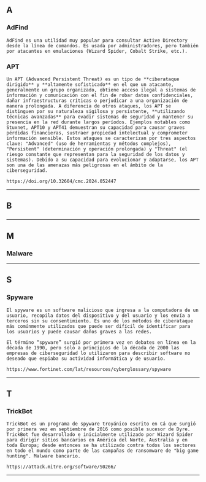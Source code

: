 

## A

### AdFind
    AdFind es una utilidad muy popular para consultar Active Directory desde la línea de comandos. Es usada por administradores, pero también por atacantes en emulaciones (Wizard Spider, Cobalt Strike, etc.).

### APT
    Un APT (Advanced Persistent Threat) es un tipo de **ciberataque dirigido** y **altamente sofisticado** en el que un atacante, generalmente un grupo organizado, obtiene acceso ilegal a sistemas de información y comunicación con el fin de robar datos confidenciales, dañar infraestructuras críticas o perjudicar a una organización de manera prolongada. A diferencia de otros ataques, los APT se distinguen por su naturaleza sigilosa y persistente, **utilizando técnicas avanzadas** para evadir sistemas de seguridad y mantener su presencia en la red durante largos períodos. Ejemplos notables como Stuxnet, APT10 y APT41 demuestran su capacidad para causar graves pérdidas financieras, sustraer propiedad intelectual y comprometer información sensible. Estos ataques se caracterizan por tres aspectos clave: "Advanced" (uso de herramientas y métodos complejos), "Persistent" (determinación y operación prolongada) y "Threat" (el riesgo constante que representan para la seguridad de los datos y sistemas). Debido a su capacidad para evolucionar y adaptarse, los APT son una de las amenazas más peligrosas en el ámbito de la ciberseguridad.

    https://doi.org/10.32604/cmc.2024.052447
---

## B
###
---

## M
### Malware 


---

## S
### Spyware
    El spyware es un software malicioso que ingresa a la computadora de un usuario, recopila datos del dispositivo y del usuario y los envía a terceros sin su consentimiento. Es uno de los métodos de ciberataque más comúnmente utilizados que puede ser difícil de identificar para los usuarios y puede causar daños graves a las redes.

    El término “spyware” surgió por primera vez en debates en línea en la década de 1990, pero solo a principios de la década de 2000 las empresas de ciberseguridad lo utilizaron para describir software no deseado que espiaba su actividad informática y de usuario.

    https://www.fortinet.com/lat/resources/cyberglossary/spyware

---

## T
### TrickBot 
    TrickBot es un programa de spyware troyánico escrito en Cá que surgió por primera vez en septiembre de 2016 como posible sucesor de Dyre. TrickBot fue desarrollado e inicialmente utilizado por Wizard Spider para dirigir sitios bancarios en América del Norte, Australia y en toda Europa; desde entonces se ha utilizado contra todos los sectores en todo el mundo como parte de las campañas de ransomware de "big game hunting". Malware bancario.

    https://attack.mitre.org/software/S0266/

---








<!--
# Título 1
## Título 2
### Título 3
#### Título 4
!-->

<!--
**Negrita**
*Cursiva*
~~Tachado~~
`Código en línea`
!-->

<!--
- [ ] Tarea pendiente
- [x] Tarea completada
!-->

<!--
```python
def saludar():
    print("Hola mundo")
```
<!-- [Texto visible](https://example.com ) <!--

<!-- [Descargar archivo](./ruta/archivo.pdf)
 <!--

<!--
![Texto alternativo](https://ruta.com/imagen.png)
!-->

<!-- ![figura](/assets/images/2025-05-19-s05/IMG_20240302_215057.jpg) -->

